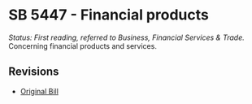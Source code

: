 # SB 5447 - Financial products
*Status: First reading, referred to Business, Financial Services & Trade.*
Concerning financial products and services.

## Revisions
* [Original Bill](1/)